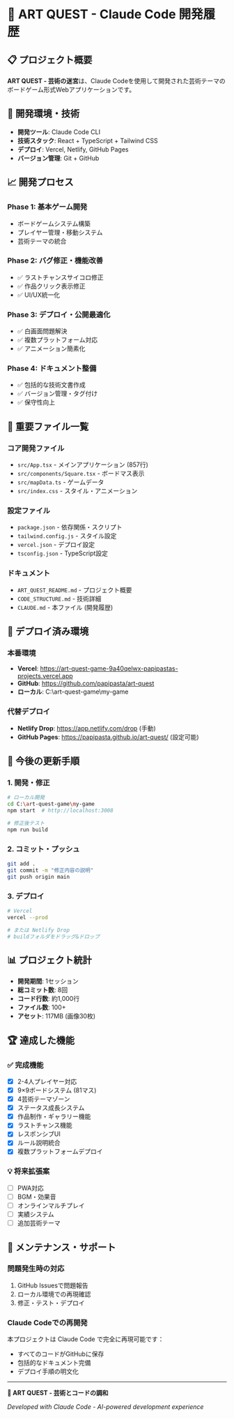 # 🎨 ART QUEST - Claude Code 開発履歴

## 📋 プロジェクト概要
**ART QUEST - 芸術の迷宮**は、Claude Codeを使用して開発された芸術テーマのボードゲーム形式Webアプリケーションです。

## 🔧 開発環境・技術
- **開発ツール**: Claude Code CLI
- **技術スタック**: React + TypeScript + Tailwind CSS
- **デプロイ**: Vercel, Netlify, GitHub Pages
- **バージョン管理**: Git + GitHub

## 📈 開発プロセス

### Phase 1: 基本ゲーム開発
- ボードゲームシステム構築
- プレイヤー管理・移動システム
- 芸術テーマの統合

### Phase 2: バグ修正・機能改善
- ✅ ラストチャンスサイコロ修正
- ✅ 作品クリック表示修正
- ✅ UI/UX統一化

### Phase 3: デプロイ・公開最適化
- ✅ 白画面問題解決
- ✅ 複数プラットフォーム対応
- ✅ アニメーション簡素化

### Phase 4: ドキュメント整備
- ✅ 包括的な技術文書作成
- ✅ バージョン管理・タグ付け
- ✅ 保守性向上

## 📁 重要ファイル一覧

### コア開発ファイル
- `src/App.tsx` - メインアプリケーション (857行)
- `src/components/Square.tsx` - ボードマス表示
- `src/mapData.ts` - ゲームデータ
- `src/index.css` - スタイル・アニメーション

### 設定ファイル
- `package.json` - 依存関係・スクリプト
- `tailwind.config.js` - スタイル設定
- `vercel.json` - デプロイ設定
- `tsconfig.json` - TypeScript設定

### ドキュメント
- `ART_QUEST_README.md` - プロジェクト概要
- `CODE_STRUCTURE.md` - 技術詳細
- `CLAUDE.md` - 本ファイル (開発履歴)

## 🚀 デプロイ済み環境

### 本番環境
- **Vercel**: https://art-quest-game-9a40qelwx-papipastas-projects.vercel.app
- **GitHub**: https://github.com/papipasta/art-quest
- **ローカル**: C:\art-quest-game\my-game

### 代替デプロイ
- **Netlify Drop**: https://app.netlify.com/drop (手動)
- **GitHub Pages**: https://papipasta.github.io/art-quest/ (設定可能)

## 🔄 今後の更新手順

### 1. 開発・修正
```bash
# ローカル開発
cd C:\art-quest-game\my-game
npm start  # http://localhost:3008

# 修正後テスト
npm run build
```

### 2. コミット・プッシュ
```bash
git add .
git commit -m "修正内容の説明"
git push origin main
```

### 3. デプロイ
```bash
# Vercel
vercel --prod

# または Netlify Drop
# buildフォルダをドラッグ&ドロップ
```

## 📊 プロジェクト統計
- **開発期間**: 1セッション
- **総コミット数**: 8回
- **コード行数**: 約1,000行
- **ファイル数**: 100+
- **アセット**: 117MB (画像30枚)

## 🏆 達成した機能

### ✅ 完成機能
- [x] 2-4人プレイヤー対応
- [x] 9×9ボードシステム (81マス)
- [x] 4芸術テーマゾーン
- [x] ステータス成長システム
- [x] 作品制作・ギャラリー機能
- [x] ラストチャンス機能
- [x] レスポンシブUI
- [x] ルール説明統合
- [x] 複数プラットフォームデプロイ

### 💡 将来拡張案
- [ ] PWA対応
- [ ] BGM・効果音
- [ ] オンラインマルチプレイ
- [ ] 実績システム
- [ ] 追加芸術テーマ

## 🔧 メンテナンス・サポート

### 問題発生時の対応
1. GitHub Issuesで問題報告
2. ローカル環境での再現確認
3. 修正・テスト・デプロイ

### Claude Codeでの再開発
本プロジェクトは Claude Code で完全に再現可能です：
- すべてのコードがGitHubに保存
- 包括的なドキュメント完備
- デプロイ手順の明文化

---

**🎨 ART QUEST - 芸術とコードの調和**

*Developed with Claude Code - AI-powered development experience*